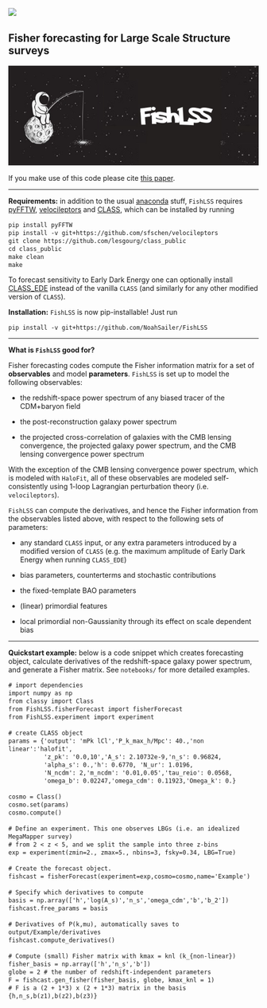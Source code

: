 [![](https://img.shields.io/badge/arXiv-2106.09713%20-red.svg)](https://arxiv.org/abs/2106.09713)

## Fisher forecasting for Large Scale Structure surveys

![Fishing astro](https://github.com/NoahSailer/FishLSS/blob/master/figures/fishing_astro.jpg)

If you make use of this code please cite [this paper](https://arxiv.org/abs/2106.09713).

-------

**Requirements:** in addition to the usual [anaconda](https://www.anaconda.com/products/distribution) stuff, ```FishLSS``` requires [pyFFTW](https://hgomersall.github.io/pyFFTW/), [velocileptors](https://github.com/sfschen/velocileptors) and [CLASS](https://github.com/lesgourg/class_public), which can be installed by running
```
pip install pyFFTW
pip install -v git+https://github.com/sfschen/velocileptors
git clone https://github.com/lesgourg/class_public
cd class_public
make clean
make
``` 

To forecast sensitivity to Early Dark Energy one can optionally install [CLASS_EDE](https://github.com/mwt5345/class_ede) instead of the vanilla ```CLASS``` (and similarly for any other modified version of ```CLASS```).

**Installation:** ```FishLSS``` is now pip-installable! Just run
```
pip install -v git+https://github.com/NoahSailer/FishLSS
```
-------

**What is ``FishLSS`` good for?**

Fisher forecasting codes compute the Fisher information matrix for a set of **observables** and model **parameters**. ``FishLSS`` is set up to model the following observables:

- the redshift-space power spectrum of any biased tracer of the CDM+baryon field 

- the post-reconstruction galaxy power spectrum

- the projected cross-correlation of galaxies with the CMB lensing convergence, the projected galaxy power spectrum, and the CMB lensing convergence power spectrum

With the exception of the CMB lensing convergence power spectrum, which is modeled with ```HaloFit```, all of these observables are modeled self-consistently using 1-loop Lagrangian perturbation theory (i.e. ```velocileptors```).

```FishLSS``` can compute the derivatives, and hence the Fisher information from the observables listed above, with respect to the following sets of parameters:

- any standard ```CLASS``` input, or any extra parameters introduced by a modified version of ```CLASS``` (e.g. the maximum amplitude of Early Dark Energy when running ```CLASS_EDE```)

- bias parameters, counterterms and stochastic contributions

- the fixed-template BAO parameters 

- (linear) primordial features 

- local primordial non-Gaussianity through its effect on scale dependent bias

-------

**Quickstart example:** below is a code snippet which creates forecasting object, calculate derivatives of the redshift-space galaxy power spectrum, and generate a Fisher matrix. See ```notebooks/``` for more detailed examples.

```
# import dependencies
import numpy as np
from classy import Class
from FishLSS.fisherForecast import fisherForecast
from FishLSS.experiment import experiment

# create CLASS object
params = {'output': 'mPk lCl','P_k_max_h/Mpc': 40.,'non linear':'halofit', 
          'z_pk': '0.0,10','A_s': 2.10732e-9,'n_s': 0.96824,
          'alpha_s': 0.,'h': 0.6770, 'N_ur': 1.0196,
          'N_ncdm': 2,'m_ncdm': '0.01,0.05','tau_reio': 0.0568,
          'omega_b': 0.02247,'omega_cdm': 0.11923,'Omega_k': 0.}

cosmo = Class()
cosmo.set(params)
cosmo.compute()

# Define an experiment. This one observes LBGs (i.e. an idealized MegaMapper survey) 
# from 2 < z < 5, and we split the sample into three z-bins
exp = experiment(zmin=2., zmax=5., nbins=3, fsky=0.34, LBG=True)

# Create the forecast object. 
fishcast = fisherForecast(experiment=exp,cosmo=cosmo,name='Example')
                          
# Specify which derivatives to compute 
basis = np.array(['h','log(A_s)','n_s','omega_cdm','b','b_2'])
fishcast.free_params = basis

# Derivatives of P(k,mu), automatically saves to output/Example/derivatives
fishcast.compute_derivatives()

# Compute (small) Fisher matrix with kmax = knl (k_{non-linear})
fisher_basis = np.array(['h','n_s','b'])
globe = 2 # the number of redshift-independent parameters
F = fishcast.gen_fisher(fisher_basis, globe, kmax_knl = 1)
# F is a (2 + 1*3) x (2 + 1*3) matrix in the basis {h,n_s,b(z1),b(z2),b(z3)}
```
